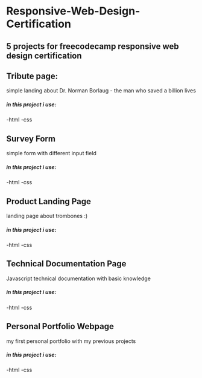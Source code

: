 # Responsive-Web-Design-Certification

## 5 projects for freecodecamp responsive web design certification

## Tribute page:
simple landing about Dr. Norman Borlaug - the man who saved a billion lives

##### in this project i use:
-html
-css

## Survey Form
simple form with different input field

##### in this project i use:
-html
-css

## Product Landing Page
landing page about trombones :)

##### in this project i use:
-html
-css

## Technical Documentation Page
Javascript technical documentation with basic knowledge

##### in this project i use:
-html
-css

## Personal Portfolio Webpage
my first personal portfolio with my previous projects

##### in this project i use:
-html
-css
